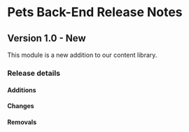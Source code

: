 <h1>
  <span class="headline">Pets Back-End</span>
  <span class="subhead">Release Notes</span>
</h1>

## Version 1.0 - New

This module is a new addition to our content library.

### Release details

#### Additions

#### Changes

#### Removals
